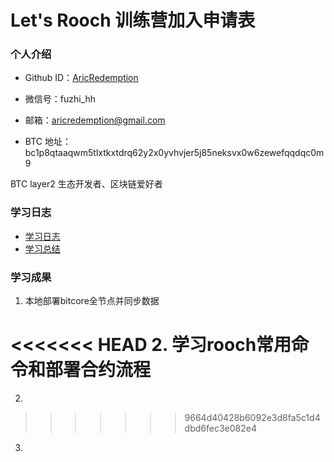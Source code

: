 # Let's Rooch 训练营加入申请表

### 个人介绍

* Github ID：[AricRedemption](https://github.com/AricRedemption)

* 微信号：fuzhi_hh

* 邮箱：aricredemption@gmail.com

* BTC 地址：bc1p8qtaaqwm5tlxtkxtdrq62y2x0yvhvjer5j85neksvx0w6zewefqqdqc0m9

BTC layer2 生态开发者、区块链爱好者

### 学习日志

- [学习日志](journal.md)
- [学习总结](summary.md)

### 学习成果

1. 本地部署bitcore全节点并同步数据

<<<<<<< HEAD
2. 学习rooch常用命令和部署合约流程
=======
2.
>>>>>>> 9664d40428b6092e3d8fa5c1d4dbd6fec3e082e4

3.
